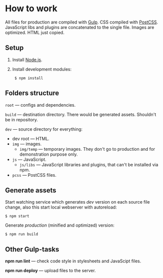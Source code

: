 # How to work

All files for production are compiled with [Gulp]. CSS compiled with [PostCSS]. JavaScript libs and plugins are concatenated to the single file. Images are optimized. HTML just copied.

## Setup

1. Install [Node.js].
2. Install development modules:

		$ npm install

## Folders structure

`root` — configs and dependencies.

`build` — destination directory. There would be generated assets. Shouldn't be in repository.

`dev` — source directory for everything:

* dev root — HTML.
* `img` — images.
	* `img/temp` — temporary images. They don't go to production and for demonstration purpose only.
* `js` — JavaScript.
	* `js/libs` — JavaScript libraries and plugins, that can't be installed via npm.
* `pcss` — PostCSS files.

## Generate assets

Start watching service which generates _dev_ version on each source file change, also this start local webserver with autoreload:

	$ npm start

Generate _production_ (minified and optimized) version:

	$ npm run build

## Other Gulp-tasks

**npm run lint** — check code style in stylesheets and JavaScipt files.

**npm run deploy** — upload files to the server.

[Gulp]: https://github.com/gulpjs/gulp/
[PostCSS]: https://github.com/postcss/postcss/
[Node.js]: https://nodejs.org/
